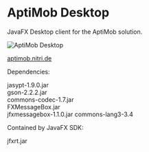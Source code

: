 # AptiMob Desktop
JavaFX Desktop client for the AptiMob solution.

![AptiMob Desktop](http://aptimob.nitri.de/img/aptimobdesktop.png "AptiMob Desktop")

[aptimob.nitri.de](http://aptimob.nitri.de)

Dependencies:

jasypt-1.9.0.jar  
gson-2.2.2.jar  
commons-codec-1.7.jar  
FXMessageBox.jar  
jfxmessagebox-1.1.0.jar
commons-lang3-3.4

Contained by JavaFX SDK:

jfxrt.jar
